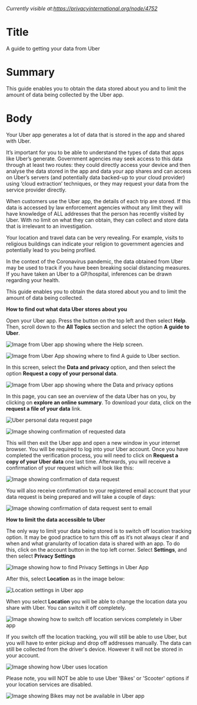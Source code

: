 *Currently visible at:https://privacyinternational.org/node/4752*

# Title #
A guide to getting your data from Uber

# Summary #
This guide enables you to obtain the data stored about you and to limit the amount of data being collected by the Uber app.

# Body #

Your Uber app generates a lot of data that is stored in the app and shared with Uber.

It’s important for you to be able to understand the types of data that apps like Uber’s generate. Government agencies may seek access to this data through at least two routes: they could directly access your device and then analyse the data stored in the app and data your app shares and can access on Uber’s servers (and potentially data backed-up to your cloud provider) using ‘cloud extraction’ techniques, or they may request your data from the service provider directly.

When customers use the Uber app, the details of each trip are stored. If this data is accessed by law enforcement agencies without any limit they will have knowledge of ALL addresses that the person has recently visited by Uber. With no limit on what they can obtain, they can collect and store data that is irrelevant to an investigation.

Your location and travel data can be very revealing. For example, visits to religious buildings can indicate your religion to government agencies and potentially lead to you being profiled. 

In the context of the Coronavirus pandemic, the data obtained from Uber may be used to track if you have been breaking social distancing measures. If you have taken an Uber to a GP/hospital, inferences can be drawn regarding your health. 

This guide enables you to obtain the data stored about you and to limit the amount of data being collected. 

**How to find out what data Uber stores about you**

Open your Uber app. Press the button on the top left and then select **Help**. Then, scroll down to the **All Topics** section and select the option **A guide to Uber**. 

![Image from Uber app showing where the **Help** screen.](../../images/Cloud-Guides/Uber/uber-help.jpg?raw=true)

![Image from Uber App showing where to find **A guide to Uber** section.](../../images/Cloud-Guides/Uber/uber-settings.jpg?raw=true)

In this screen, select the **Data and privacy** option, and then select the option **Request a copy of your personal data**. 

![Image from Uber app showing where the **Data and privacy** options](../../images/Cloud-Guides/Uber/uber-privacy.jpg?raw=true)


In this page, you can see an overview of the data Uber has on you, by clicking on **explore an online summary**. To download your data, click on the **request a file of your data** link.

![Uber personal data request page](../../images/Cloud-Guides/Uber/uber-request.jpg?raw=true)

![Image showing confirmation of requested data](../../images/Cloud-Guides/Uber/Uber5.png?raw=true)

This will then exit the Uber app and open a new window in your internet browser. You will be required to log into your Uber account. Once you have completed the verification process, you will need to click on **Request a copy of your Uber data** one last time. Afterwards, you will receive a confirmation of your request which will look like this: 

![Image showing confirmation of data request](../../images/Cloud-Guides/Uber/Uber6.png?raw=true)

You will also receive confirmation to your registered email account that your data request is being prepared and will take a couple of days: 

![Image showing confirmation of data request sent to email](../../images/Cloud-Guides/Uber/Uber7.png?raw=true)

**How to limit the data accessible to Uber**

The only way to limit your data being stored is to switch off location tracking option. It may be good practice to turn this off as it’s not always clear if and when and what granularity of location data is shared with an app. To do this, click on the account button in the top left corner. Select **Settings**, and then select **Privacy Settings**

![Image showing how to find Privacy Settings in Uber App](../../images/Cloud-Guides/Uber/Uber8.png?raw=true)

After this, select **Location** as in the image below: 

![Location settings in Uber app](../../images/Cloud-Guides/Uber/Uber9.png?raw=true)

When you select **Location** you will be able to change the location data you share with Uber. You can switch it off completely.

![Image showing how to switch off location services completely in Uber app](../../images/Cloud-Guides/Uber/Uber10.png?raw=true)

If you switch off the location tracking, you will still be able to use Uber, but you will have to enter pickup and drop off addresses manually. The data can still be collected from the driver's device. However it will not be stored in your account. 

![Image showing how Uber uses location](../../images/Cloud-Guides/Uber/Uber11.png?raw=true)

Please note, you will NOT be able to use Uber 'Bikes' or 'Scooter' options if your location services are disabled.

![Image showing Bikes may not be available in Uber app](../../images/Cloud-Guides/Uber/Uber12.png?raw=true)
